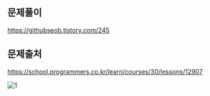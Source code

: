 ## 문제풀이
https://githubseob.tistory.com/245
## 문제출처
https://school.programmers.co.kr/learn/courses/30/lessons/12907

![1](https://github.com/GitHubSeob/Self_Study/assets/83795383/9c93b41c-8d16-4d2a-a563-59360385ba52)
